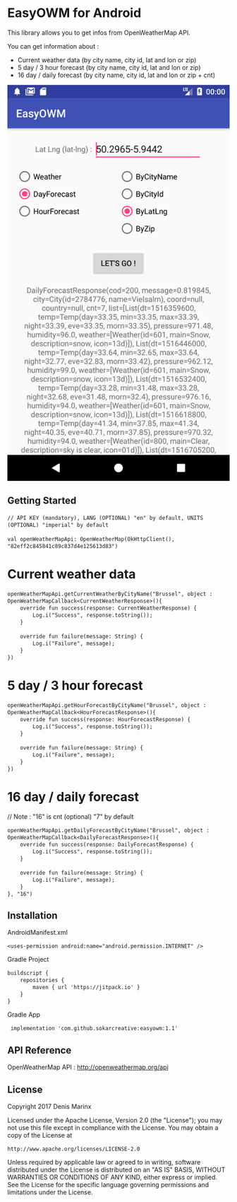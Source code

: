 # EasyOWM for Android

This library allows you to get infos from OpenWeatherMap API.<br />

You can get information about :
- Current weather data (by city name, city id, lat and lon or zip)
- 5 day / 3 hour forecast (by city name, city id, lat and lon or zip)
- 16 day / daily forecast (by city name, city id, lat and lon or zip + cnt)

![](screenshot.png "Title")

## Getting Started

```
// API KEY (mandatory), LANG (OPTIONAL) "en" by default, UNITS (OPTIONAL) "imperial" by default

val openWeatherMapApi: OpenWeatherMap(OkHttpClient(), "82eff2c845841c89c837d4e125613d83")

```
# Current weather data 
```
openWeatherMapApi.getCurrentWeatherByCityName("Brussel", object : OpenWeatherMapCallback<CurrentWeatherResponse>(){
    override fun success(response: CurrentWeatherResponse) {
        Log.i("Success", response.toString());
    }

    override fun failure(message: String) {
        Log.i("Failure", message);
    }
})
```
# 5 day / 3 hour forecast
```
openWeatherMapApi.getHourForecastByCityName("Brussel", object : OpenWeatherMapCallback<HourForecastResponse>(){
    override fun success(response: HourForecastResponse) {
        Log.i("Success", response.toString());
    }

    override fun failure(message: String) {
        Log.i("Failure", message);
    }
})
```
# 16 day / daily forecast
// Note : "16" is cnt (optional) "7" by default 
```
openWeatherMapApi.getDailyForecastByCityName("Brussel", object : OpenWeatherMapCallback<DailyForecastResponse>(){
    override fun success(response: DailyForecastResponse) {
        Log.i("Success", response.toString());
    }

    override fun failure(message: String) {
        Log.i("Failure", message);
    }
}, "16")
```

## Installation
AndroidManifest.xml

```
<uses-permission android:name="android.permission.INTERNET" />
```
Gradle Project
 
```
buildscript {
    repositories {
        maven { url 'https://jitpack.io' }
    }
}
```
Gradle App
 
```
 implementation 'com.github.sokarcreative:easyowm:1.1'
```

## API Reference

OpenWeatherMap API : http://openweathermap.org/api

## License

Copyright 2017 Denis Marinx

Licensed under the Apache License, Version 2.0 (the "License");
you may not use this file except in compliance with the License.
You may obtain a copy of the License at

    http://www.apache.org/licenses/LICENSE-2.0

Unless required by applicable law or agreed to in writing, software
distributed under the License is distributed on an "AS IS" BASIS,
WITHOUT WARRANTIES OR CONDITIONS OF ANY KIND, either express or implied.
See the License for the specific language governing permissions and
limitations under the License.
